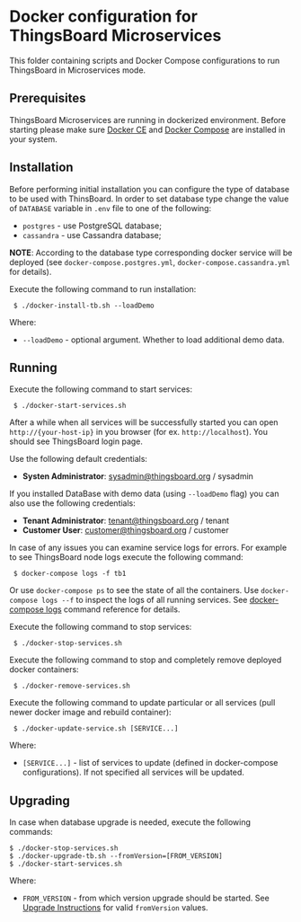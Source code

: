 # Docker configuration for ThingsBoard Microservices 

This folder containing scripts and Docker Compose configurations to run ThingsBoard in Microservices mode.

## Prerequisites

ThingsBoard Microservices are running in dockerized environment.
Before starting please make sure [Docker CE](https://docs.docker.com/install/) and [Docker Compose](https://docs.docker.com/compose/install/) are installed in your system.

## Installation

Before performing initial installation you can configure the type of database to be used with ThinsBoard.
In order to set database type change the value of `DATABASE` variable in `.env` file to one of the following:

- `postgres` - use PostgreSQL database;
- `cassandra` - use Cassandra database;
 
**NOTE**: According to the database type corresponding docker service will be deployed (see `docker-compose.postgres.yml`, `docker-compose.cassandra.yml` for details).  

Execute the following command to run installation:

` 
$ ./docker-install-tb.sh --loadDemo
` 

Where:

- `--loadDemo` - optional argument. Whether to load additional demo data.

## Running

Execute the following command to start services:

` 
$ ./docker-start-services.sh
` 

After a while when all services will be successfully started you can open `http://{your-host-ip}` in you browser (for ex. `http://localhost`).
You should see ThingsBoard login page.

Use the following default credentials:

- **Systen Administrator**: sysadmin@thingsboard.org / sysadmin

If you installed DataBase with demo data (using `--loadDemo` flag) you can also use the following credentials:

- **Tenant Administrator**: tenant@thingsboard.org / tenant
- **Customer User**: customer@thingsboard.org / customer

In case of any issues you can examine service logs for errors. 
For example to see ThingsBoard node logs execute the following command:

` 
$ docker-compose logs -f tb1
` 

Or use `docker-compose ps` to see the state of all the containers.
Use `docker-compose logs --f` to inspect the logs of all running services.
See [docker-compose logs](https://docs.docker.com/compose/reference/logs/) command reference for details.  

Execute the following command to stop services:

` 
$ ./docker-stop-services.sh
` 

Execute the following command to stop and completely remove deployed docker containers:

` 
$ ./docker-remove-services.sh
` 

Execute the following command to update particular or all services (pull newer docker image and rebuild container):

` 
$ ./docker-update-service.sh [SERVICE...]
` 

Where:

- `[SERVICE...]` - list of services to update (defined in docker-compose configurations). If not specified all services will be updated. 

## Upgrading 

In case when database upgrade is needed, execute the following commands:

```
$ ./docker-stop-services.sh
$ ./docker-upgrade-tb.sh --fromVersion=[FROM_VERSION]
$ ./docker-start-services.sh
```

Where:

- `FROM_VERSION` - from which version upgrade should be started. See [Upgrade Instructions](https://thingsboard.io/docs/user-guide/install/upgrade-instructions) for valid `fromVersion` values.
